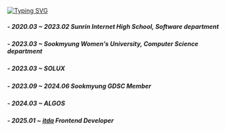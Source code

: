 [![Typing SVG](https://readme-typing-svg.demolab.com?font=Fira+Code&pause=1000&color=000000&random=false&width=435&lines=Kim+Sehee+%E2%9A%BE%F0%9F%A6%8A)](https://git.io/typing-svg)</br>
<!--[![Anurag's GitHub stats](https://github-readme-stats.vercel.app/api?username=sehee0207)](https://github.com/anuraghazra/github-readme-stats) -->

##### - <i>2020.03 ~ 2023.02</i> Sunrin Internet High School, Software department
##### - <i>2023.03 ~</i> Sookmyung Women's University, Computer Science department
##### - <i>2023.03 ~</i> SOLUX
##### - <i>2023.09 ~ 2024.06</i> Sookmyung GDSC Member
##### - <i>2024.03 ~</i> ALGOS
##### - <i>2025.01 ~</i> [itda](https://eduitda.com) Frontend Developer


<!--
**sehee0207/sehee0207** is a ✨ _special_ ✨ repository because its `README.md` (this file) appears on your GitHub profile.

Here are some ideas to get you started:

- 🔭 I’m currently working on ...
- 🌱 I’m currently learning ...
- 👯 I’m looking to collaborate on ...
- 🤔 I’m looking for help with ...
- 💬 Ask me about ...
- 📫 How to reach me: ...
- 😄 Pronouns: ...
- ⚡ Fun fact: ...
-->
